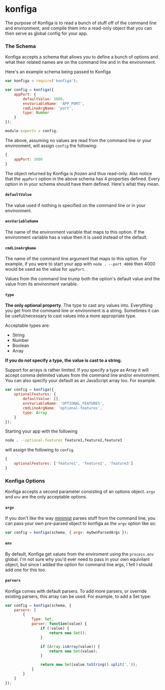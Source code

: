 konfiga
=======

The purpose of Konfiga is to read a bunch of stuff off of the command line and environment, and compile them into a read-only object that you can then serve as global config for your app.

### The Schema

Konfiga accepts a schema that allows you to define a bunch of options and what their related names are on the command line and in the environment.

Here's an example schema being passed to Konfiga

```js
var konfiga = require('konfiga');

var config = konfiga({
    appPort: {
        defaultValue: 3000,
        envVariableName: 'APP_PORT',
        cmdLineArgName: 'port',
        type: Number
    }
});

module.exports = config;
```

The above, assuming no values are read from the command line or your environment, will assign `config` the following:

```js
{
    appPort: 3000
}
```

The object returned by Konfiga is _frozen_ and thus read-only. Also notice that the `appPort` option in the above schema has 4 properties defined. Every option in in your schema should have them defined. Here's what they mean.

#### `defaultValue`
The value used if nothing is specified on the command line or in your environment.

#### `envVariableName`
The name of the environment variable that maps to this option. If the environment variable has a value then it is used instead of the default.

#### `cmdLineArgName`
The name of the command line argument that maps to this option. For example, if you were to start your app with `node . --port 4000` then 4000 would be used as the value for `appPort`.

Values from the command line trump both the option's default value and the value from its environment variable.

#### `type`
**The only optional property**. The type to cast any values into. Everything you get from the command line or environment is a string. Sometimes it can be useful/necessary to cast values into a more appropriate type.

Acceptable types are:

* String
* Number
* Boolean
* Array

**If you do not specify a type, the value is cast to a string.**

Support for arrays is rather limited. If you specify a type as Array it will accept comma delimited values from the command line and/or environment. You can also specify your default as an JavaScript array too. For example.

```js
var config = konfiga({
    optionalFeatures: {
        defaultValue: [],
        envVariableName: 'OPTIONAL_FEATURES',
        cmdLineArgName: 'optional-features',
        type: Array
    }
});
```

Starting your app with the following

```sh
node . --optional-features feature1,feature2,feature3
```

will assign the following to `config`.

```js
{
    optionalFeatures: ['feature1', 'feature2', 'feature3']
}
```

### Konfiga Options

Konfiga accepts a second parameter consisting of an options object. `argv` and `env` are the only acceptable options.

#### `argv`
If you don't like the way [minimist][1] parses stuff from the command line, you can pass your own pre-parsed object to konfiga as the `argv` option like so:

```js
var config = konfiga(schema, { argv: myOwnParsedArgs });
```

#### `env`
By default, Konfiga get values from the enviroment using the `process.env` global. I'm not sure why you'd ever need to pass in your own equivilant object, but since I added the option for command line args, I felt I should add one for this too.

#### `parsers`
Konfiga comes with default parsers. To add more parsers, or override existing parsers, this array can be used. For example, to add a Set type:

```js
var config = konfiga(schema, {
    parsers: [
        {
            Type: Set,
            parser: function(value) {
                if (!value) {
                    return new Set();
                }

                if (Array.isArray(value)) {
                    return new Set(value);
                }

                return new Set(value.toString().split(','));
            }
        }
    ]
});
```

[1]: https://github.com/substack/minimist
